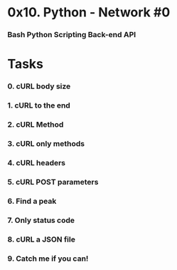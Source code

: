 # 0x10. Python - Network #0
### Bash Python Scripting Back-end API

# Tasks
### 0. cURL body size
### 1. cURL to the end
### 2. cURL Method
### 3. cURL only methods
### 4. cURL headers
### 5. cURL POST parameters
### 6. Find a peak
### 7. Only status code
### 8. cURL a JSON file
### 9. Catch me if you can!
